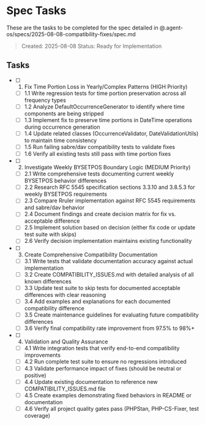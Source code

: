 # Spec Tasks

These are the tasks to be completed for the spec detailed in @.agent-os/specs/2025-08-08-compatibility-fixes/spec.md

> Created: 2025-08-08
> Status: Ready for Implementation

## Tasks

- [ ] 1. Fix Time Portion Loss in Yearly/Complex Patterns (HIGH Priority)
  - [ ] 1.1 Write regression tests for time portion preservation across all frequency types
  - [ ] 1.2 Analyze DefaultOccurrenceGenerator to identify where time components are being stripped
  - [ ] 1.3 Implement fix to preserve time portions in DateTime operations during occurrence generation
  - [ ] 1.4 Update related classes (OccurrenceValidator, DateValidationUtils) to maintain time consistency
  - [ ] 1.5 Run failing sabre/dav compatibility tests to validate fixes
  - [ ] 1.6 Verify all existing tests still pass with time portion fixes

- [ ] 2. Investigate Weekly BYSETPOS Boundary Logic (MEDIUM Priority)
  - [ ] 2.1 Write comprehensive tests documenting current weekly BYSETPOS behavior differences
  - [ ] 2.2 Research RFC 5545 specification sections 3.3.10 and 3.8.5.3 for weekly BYSETPOS requirements
  - [ ] 2.3 Compare Rruler implementation against RFC 5545 requirements and sabre/dav behavior
  - [ ] 2.4 Document findings and create decision matrix for fix vs. acceptable difference
  - [ ] 2.5 Implement solution based on decision (either fix code or update test suite with skips)
  - [ ] 2.6 Verify decision implementation maintains existing functionality

- [ ] 3. Create Comprehensive Compatibility Documentation
  - [ ] 3.1 Write tests that validate documentation accuracy against actual implementation
  - [ ] 3.2 Create COMPATIBILITY_ISSUES.md with detailed analysis of all known differences
  - [ ] 3.3 Update test suite to skip tests for documented acceptable differences with clear reasoning
  - [ ] 3.4 Add examples and explanations for each documented compatibility difference
  - [ ] 3.5 Create maintenance guidelines for evaluating future compatibility differences
  - [ ] 3.6 Verify final compatibility rate improvement from 97.5% to 98%+

- [ ] 4. Validation and Quality Assurance
  - [ ] 4.1 Write integration tests that verify end-to-end compatibility improvements
  - [ ] 4.2 Run complete test suite to ensure no regressions introduced
  - [ ] 4.3 Validate performance impact of fixes (should be neutral or positive)
  - [ ] 4.4 Update existing documentation to reference new COMPATIBILITY_ISSUES.md file
  - [ ] 4.5 Create examples demonstrating fixed behaviors in README or documentation
  - [ ] 4.6 Verify all project quality gates pass (PHPStan, PHP-CS-Fixer, test coverage)
